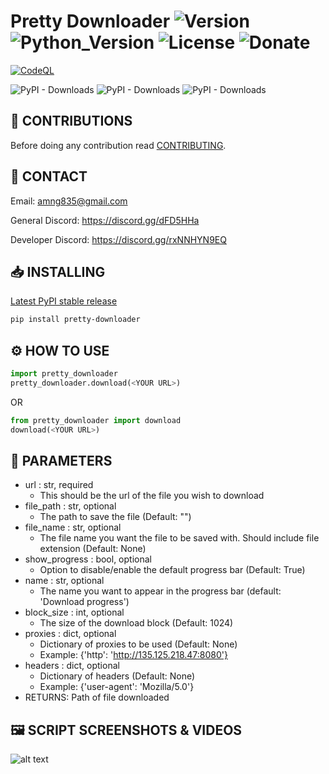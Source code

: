 # Pretty Downloader ![Version](https://img.shields.io/badge/Version-v0.2.0-orange?style=flat-square&url=https://github.com/DEADSEC-SECURITY/pretty-downloader/blob/main/CHANGELOG.md) ![Python_Version](https://img.shields.io/badge/Python-3.7%2B-blue?style=flat-square) ![License](https://img.shields.io/badge/License-MIT-red?style=flat-square) ![Donate](https://img.shields.io/badge/Donate-Crypto-yellow?style=flat-square) 

[![CodeQL](https://github.com/DEADSEC-SECURITY/pretty-downloader/actions/workflows/codeql-analysis.yml/badge.svg)](https://github.com/DEADSEC-SECURITY/pretty-downloader/actions/workflows/codeql-analysis.yml) 

![PyPI - Downloads](https://img.shields.io/pypi/dd/pretty-downloader?label=Daily%20Downloads&style=flat-square) ![PyPI - Downloads](https://img.shields.io/pypi/dw/pretty-downloader?label=Weekly%20Downloads&style=flat-square) ![PyPI - Downloads](https://img.shields.io/pypi/dm/pretty-downloader?label=Monthly%20Downloads&style=flat-square)

## 📝 CONTRIBUTIONS

Before doing any contribution read <a href="https://github.com/DEADSEC-SECURITY/pretty-downloader/blob/main/CONTRIBUTING.md">CONTRIBUTING</a>.

## 📧 CONTACT

Email: amng835@gmail.com

General Discord: https://discord.gg/dFD5HHa

Developer Discord: https://discord.gg/rxNNHYN9EQ

## 📥 INSTALLING
<a href="https://pypi.org/project/Pretty-Downloader">Latest PyPI stable release</a>
```bash
pip install pretty-downloader
```

## ⚙ HOW TO USE
```python
import pretty_downloader
pretty_downloader.download(<YOUR URL>)
```
OR
```python
from pretty_downloader import download
download(<YOUR URL>)
```

## 🤝 PARAMETERS
- url : str, required
  - This should be the url of the file you wish to download
- file_path : str, optional
  - The path to save the file (Default: "")
- file_name : str, optional 
  - The file name you want the file to be saved with. Should include file extension (Default: None)
- show_progress : bool, optional
  - Option to disable/enable the default progress bar (Default: True)
- name : str, optional
  - The name you want to appear in the progress bar (default: 'Download progress')
- block_size : int, optional
  - The size of the download block (Default: 1024)
- proxies : dict, optional
  - Dictionary of proxies to be used (Default: None)
  - Example: {'http': 'http://135.125.218.47:8080'}
- headers : dict, optional
  - Dictionary of headers (Default: None)
  - Example: {'user-agent': 'Mozilla/5.0'}
- RETURNS: Path of file downloaded


## 🖼️ SCRIPT SCREENSHOTS & VIDEOS

  ![alt text](https://s4.gifyu.com/images/New-video.gif)
